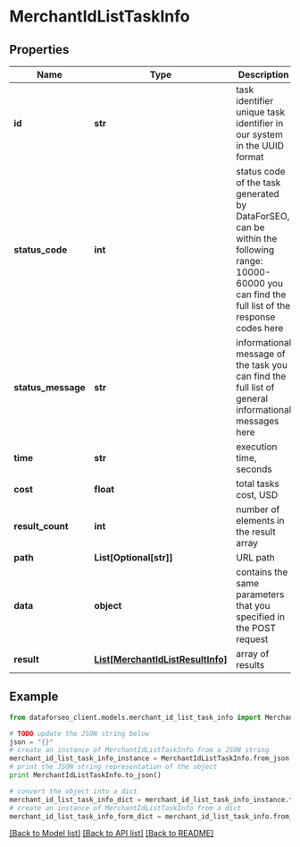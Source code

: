 # MerchantIdListTaskInfo


## Properties

Name | Type | Description | Notes
------------ | ------------- | ------------- | -------------
**id** | **str** | task identifier unique task identifier in our system in the UUID format | [optional] 
**status_code** | **int** | status code of the task generated by DataForSEO, can be within the following range: 10000-60000 you can find the full list of the response codes here | [optional] 
**status_message** | **str** | informational message of the task you can find the full list of general informational messages here | [optional] 
**time** | **str** | execution time, seconds | [optional] 
**cost** | **float** | total tasks cost, USD | [optional] 
**result_count** | **int** | number of elements in the result array | [optional] 
**path** | **List[Optional[str]]** | URL path | [optional] 
**data** | **object** | contains the same parameters that you specified in the POST request | [optional] 
**result** | [**List[MerchantIdListResultInfo]**](MerchantIdListResultInfo.md) | array of results | [optional] 

## Example

```python
from dataforseo_client.models.merchant_id_list_task_info import MerchantIdListTaskInfo

# TODO update the JSON string below
json = "{}"
# create an instance of MerchantIdListTaskInfo from a JSON string
merchant_id_list_task_info_instance = MerchantIdListTaskInfo.from_json(json)
# print the JSON string representation of the object
print MerchantIdListTaskInfo.to_json()

# convert the object into a dict
merchant_id_list_task_info_dict = merchant_id_list_task_info_instance.to_dict()
# create an instance of MerchantIdListTaskInfo from a dict
merchant_id_list_task_info_form_dict = merchant_id_list_task_info.from_dict(merchant_id_list_task_info_dict)
```
[[Back to Model list]](../README.md#documentation-for-models) [[Back to API list]](../README.md#documentation-for-api-endpoints) [[Back to README]](../README.md)



